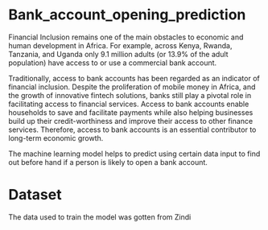 # Bank_account_opening_prediction
Financial Inclusion remains one of the main obstacles to economic and human development in Africa. 
For example, across Kenya, Rwanda, Tanzania, and Uganda only 9.1 million adults (or 13.9% of the adult population) have access to or use a commercial bank account.

Traditionally, access to bank accounts has been regarded as an indicator of financial inclusion. Despite the proliferation of mobile money in Africa, and the growth of innovative fintech solutions, banks still play a pivotal role in facilitating access to financial services. 
Access to bank accounts enable households to save and facilitate payments while also helping businesses build up their credit-worthiness and improve their access to other finance services. 
Therefore, access to bank accounts is an essential contributor to long-term economic growth.

The machine learning model helps to predict using certain data input to
find out before hand if a person is likely to open a bank account.

# Dataset

The data used to train the model was gotten from Zindi

